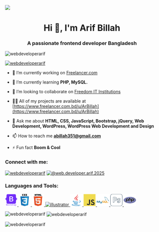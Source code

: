 <img src="https://media.licdn.com/dms/image/v2/D5616AQHf00KwGXD8Ug/profile-displaybackgroundimage-shrink_350_1400/B56ZUunlX7GsAY-/0/1740243884783?e=1745452800&v=beta&t=nb0o6stJ-Nl9wSTqZITvYzso-lh7xwlu48155lXk66U" atr="arif"/>
<h1 align="center">Hi 👋, I'm Arif Billah</h1>
<h3 align="center">A passionate frontend developer Bangladesh</h3>

<p align="left"> <img src="https://komarev.com/ghpvc/?username=webdeveloperarif&label=Profile%20views&color=0e75b6&style=flat" alt="webdeveloperarif" /> </p>

<p align="left"> <a href="https://github.com/ryo-ma/github-profile-trophy"><img src="https://github-profile-trophy.vercel.app/?username=webdeveloperarif" alt="webdeveloperarif" /></a> </p>

- 🔭 I’m currently working on [Freelancer.com](https://www.freelancer.com.bd/u/ArBillah)

- 🌱 I’m currently learning **PHP, MySQL.**

- 👯 I’m looking to collaborate on [Freedom IT Institutions](https://freedomitinstitutions.com/)

- 👨‍💻 All of my projects are available at [https://www.freelancer.com.bd/u/ArBillah](https://www.freelancer.com.bd/u/ArBillah)

- 💬 Ask me about **HTML, CSS, JavaScript, Bootstrap, jQuery, Web Development, WordPress, WordPress Web Development and Design**

- 📫 How to reach me **abillah351@gmail.com**

- ⚡ Fun fact **Boom & Cool**

<h3 align="left">Connect with me:</h3>
<p align="left">
<a href="https://linkedin.com/in/webdeveloperarif" target="blank"><img align="center" src="https://raw.githubusercontent.com/rahuldkjain/github-profile-readme-generator/master/src/images/icons/Social/linked-in-alt.svg" alt="webdeveloperarif" height="30" width="40" /></a>
<a href="https://fb.com/@web.developer.arif.2025" target="blank"><img align="center" src="https://raw.githubusercontent.com/rahuldkjain/github-profile-readme-generator/master/src/images/icons/Social/facebook.svg" alt="@web.developer.arif.2025" height="30" width="40" /></a>
</p>

<h3 align="left">Languages and Tools:</h3>
<p align="left"> <a href="https://getbootstrap.com" target="_blank" rel="noreferrer"> <img src="https://raw.githubusercontent.com/devicons/devicon/master/icons/bootstrap/bootstrap-plain-wordmark.svg" alt="bootstrap" width="40" height="40"/> </a> <a href="https://www.w3schools.com/css/" target="_blank" rel="noreferrer"> <img src="https://raw.githubusercontent.com/devicons/devicon/master/icons/css3/css3-original-wordmark.svg" alt="css3" width="40" height="40"/> </a> <a href="https://www.w3.org/html/" target="_blank" rel="noreferrer"> <img src="https://raw.githubusercontent.com/devicons/devicon/master/icons/html5/html5-original-wordmark.svg" alt="html5" width="40" height="40"/> </a> <a href="https://www.adobe.com/in/products/illustrator.html" target="_blank" rel="noreferrer"> <img src="https://www.vectorlogo.zone/logos/adobe_illustrator/adobe_illustrator-icon.svg" alt="illustrator" width="40" height="40"/> </a> <a href="https://www.java.com" target="_blank" rel="noreferrer"> <img src="https://raw.githubusercontent.com/devicons/devicon/master/icons/java/java-original.svg" alt="java" width="40" height="40"/> </a> <a href="https://developer.mozilla.org/en-US/docs/Web/JavaScript" target="_blank" rel="noreferrer"> <img src="https://raw.githubusercontent.com/devicons/devicon/master/icons/javascript/javascript-original.svg" alt="javascript" width="40" height="40"/> </a> <a href="https://www.mysql.com/" target="_blank" rel="noreferrer"> <img src="https://raw.githubusercontent.com/devicons/devicon/master/icons/mysql/mysql-original-wordmark.svg" alt="mysql" width="40" height="40"/> </a> <a href="https://www.photoshop.com/en" target="_blank" rel="noreferrer"> <img src="https://raw.githubusercontent.com/devicons/devicon/master/icons/photoshop/photoshop-line.svg" alt="photoshop" width="40" height="40"/> </a> <a href="https://www.php.net" target="_blank" rel="noreferrer"> <img src="https://raw.githubusercontent.com/devicons/devicon/master/icons/php/php-original.svg" alt="php" width="40" height="40"/> </a> </p>

<p><img align="left" src="https://github-readme-stats.vercel.app/api/top-langs?username=webdeveloperarif&show_icons=true&locale=en&layout=compact" alt="webdeveloperarif" /></p>

<p>&nbsp;<img align="center" src="https://github-readme-stats.vercel.app/api?username=webdeveloperarif&show_icons=true&locale=en" alt="webdeveloperarif" /></p>

<p><img align="center" src="https://github-readme-streak-stats.herokuapp.com/?user=webdeveloperarif&" alt="webdeveloperarif" /></p>
